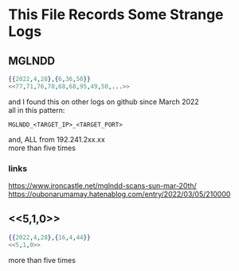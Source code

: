 # This File Records Some Strange Logs

## MGLNDD
```erlang
{{2022,4,28},{6,36,50}}
<<77,71,76,78,68,68,95,49,50,...>> 
```
and I found this on other logs on github since March 2022  
all in this pattern:
```shell
MGLNDD_<TARGET_IP>_<TARGET_PORT>
```
and, ALL from 192.241.2xx.xx  
more than five times  
### links
https://www.ironcastle.net/mglndd-scans-sun-mar-20th/  
https://oubonarumamay.hatenablog.com/entry/2022/03/05/210000  

## <<5,1,0>>
```erlang
{{2022,4,28},{16,4,44}}
<<5,1,0>>
```
more than five times
